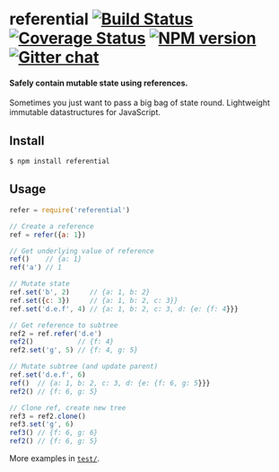 # referential [![Build Status][travis-image]][travis-url] [![Coverage Status][coveralls-image]][coveralls-url] [![NPM version][npm-image]][npm-url]  [![Gitter chat][gitter-image]][gitter-url]
#### Safely contain mutable state using references.

Sometimes you just want to pass a big bag of state round. Lightweight immutable datastructures for JavaScript.

## Install
```bash
$ npm install referential
```

## Usage
```javascript
refer = require('referential')

// Create a reference
ref = refer({a: 1})

// Get underlying value of reference
ref()    // {a: 1}
ref('a') // 1

// Mutate state
ref.set('b', 2)     // {a: 1, b: 2}
ref.set({c: 3})     // {a: 1, b: 2, c: 3}}
ref.set('d.e.f', 4) // {a: 1, b: 2, c: 3, d: {e: {f: 4}}}

// Get reference to subtree
ref2 = ref.refer('d.e')
ref2()           // {f: 4}
ref2.set('g', 5) // {f: 4, g: 5}

// Mutate subtree (and update parent)
ref.set('d.e.f', 6)
ref()  // {a: 1, b: 2, c: 3, d: {e: {f: 6, g: 5}}}
ref2() // {f: 6, g: 5}

// Clone ref, create new tree
ref3 = ref2.clone()
ref3.set('g', 6)
ref3() // {f: 6, g: 6}
ref2() // {f: 6, g: 5}
```

More examples in [`test/`](test).

[referential.js]: https://cdn.rawgit.com/zeekay/referential/v0.1.0/referential.min.js
[travis-url]: https://travis-ci.org/zeekay/referential
[travis-image]: https://img.shields.io/travis/zeekay/referential.svg
[coveralls-url]: https://coveralls.io/r/zeekay/referential/
[coveralls-image]: https://img.shields.io/coveralls/zeekay/referential.svg
[npm-url]: https://www.npmjs.com/package/referential
[npm-image]: https://img.shields.io/npm/v/referential.svg
[downloads-image]: https://img.shields.io/npm/dm/referential.svg
[downloads-url]: http://badge.fury.io/js/referential
[gitter-url]: https://gitter.im/zeekay/referential
[gitter-image]: https://img.shields.io/badge/gitter-join_chat-brightgreen.svg
